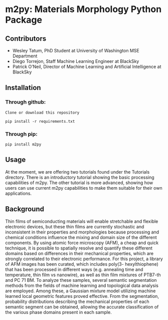 # m2py: Materials Morphology Python Package

## Contributors

- Wesley Tatum, PhD Student at University of Washington MSE Department
- Diego Torrejon, Staff Machine Learning Engineer at BlackSky
- Patrick O’Neil, Director of Machine Learning and Artificial Intelligence at BlackSky

## Installation

### Through github:
`Clone or download this repository`

`pip install -r requirements.txt`

### Through pip:
`pip install m2py`

## Usage
At the moment, we are offering two tutorials found under the Tutorials directory. There is an introductory tutorial showing the basic processing capabilities of m2py. The other tutorial is more advanced, showing how users can use current m2py capabilities to make them suitable for their own applications.

## Background

Thin films of semiconducting materials will enable stretchable and flexible electronic
devices, but these thin films are currently stochastic and inconsistent in their properties and
morphologies because processing and chemical conditions influence the mixing and domain size
of the different components. By using atomic force microscopy (AFM), a cheap and quick
technique, it is possible to spatially resolve and quantify these different domains based on
differences in their mechanical properties, which are strongly correlated to their electronic
performance. For this project, a library of AFM images has been curated, which includes poly(3-
hexylthiophene) that has been processed in different ways (e.g. annealing time and temperature,
thin film vs nanowire), as well as thin film mixtures of PTB7-th and PC 71 BM. To analyze these
samples, several semantic segmentation methods from the fields of machine learning and
topological data analysis are employed. Among these, a Gaussian mixture model utilizing
machine learned local geometric features proved effective. From the segmentation, probability
distributions describing the mechanical properties of each semantic segment can be obtained,
allowing the accurate classification of the various phase domains present in each sample.
